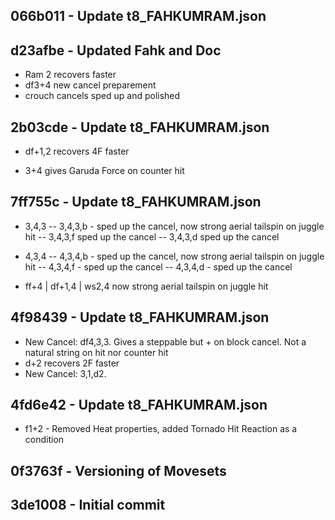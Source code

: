 ## 066b011 - Update t8_FAHKUMRAM.json

## d23afbe - Updated Fahk and Doc
- Ram 2 recovers faster
- df3+4 new cancel preparement
- crouch cancels sped up and polished

## 2b03cde - Update t8_FAHKUMRAM.json
- df+1,2 recovers 4F faster

- 3+4 gives Garuda Force on counter hit

## 7ff755c - Update t8_FAHKUMRAM.json
- 3,4,3
-- 3,4,3,b - sped up the cancel, now strong aerial tailspin on juggle hit
-- 3,4,3,f sped up the cancel
-- 3,4,3,d sped up the cancel

- 4,3,4
-- 4,3,4,b - sped up the cancel, now strong aerial tailspin on juggle hit
-- 4,3,4,f - sped up the cancel
-- 4,3,4,d - sped up the cancel

- ff+4 | df+1,4 | ws2,4
now strong aerial tailspin on juggle hit

## 4f98439 - Update t8_FAHKUMRAM.json
- New Cancel: df4,3,3. Gives a steppable but + on block cancel. Not a natural string on hit nor counter hit
- d+2 recovers 2F faster
- New Cancel: 3,1,d2.

## 4fd6e42 - Update t8_FAHKUMRAM.json
- f1+2 - Removed Heat properties, added Tornado Hit Reaction as a condition

## 0f3763f - Versioning of Movesets

## 3de1008 - Initial commit

